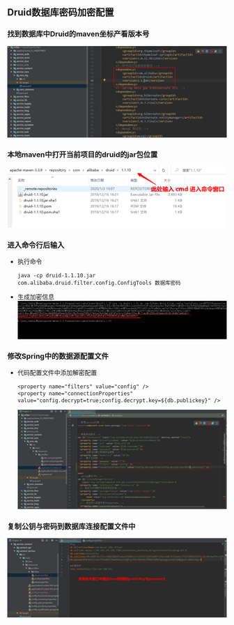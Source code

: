 ## Druid数据库密码加密配置
 
### 找到数据库中Druid的maven坐标产看版本号
![druid的maven坐标](../resource/spring/spring-druid的maven坐标.png)

### 本地maven中打开当前项目的druid的jar包位置
![druid本地jar位置](../resource/spring/spring-druid本地jar位置.png)

### 进入命令行后输入
* 执行命令
    ```shell
    java -cp druid-1.1.10.jar com.alibaba.druid.filter.config.ConfigTools 数据库密码
    ```
* 生成加密信息
    ![druid在dos中进行加密](../resource/spring/spring-druid在dos中进行加密.png)

### 修改Spring中的数据源配置文件
* 代码配置文件中添加解密配置
    ```properties
    <property name="filters" value="config" />
    <property name="connectionProperties" value="config.decrypt=true;config.decrypt.key=${db.publickey}" />
    ```
    ![druid配置文件解密配置](../resource/spring/spring-druid配置文件解密配置.png)

### 复制公钥与密码到数据库连接配置文件中
![druid项目中添加加密信息](../resource/spring/spring-druid项目中添加加密信息.png)


